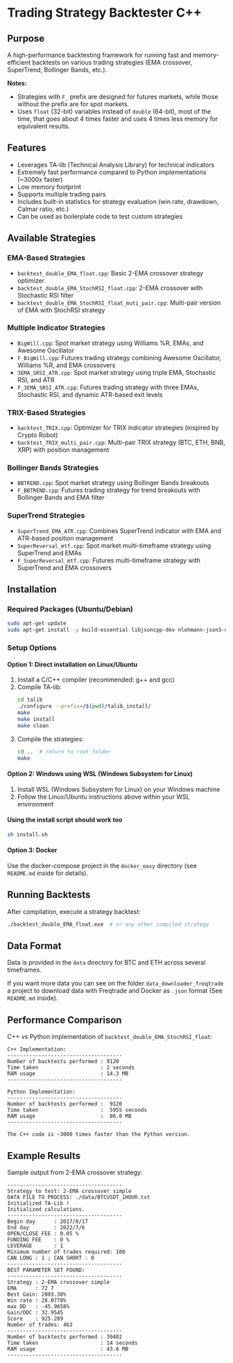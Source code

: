 # Trading Strategy Backtester C++

## Purpose
A high-performance backtesting framework for running fast and memory-efficient backtests on various trading strategies (EMA crossover, SuperTrend, Bollinger Bands, etc.).

**Notes:** 
- Strategies with `F_` prefix are designed for futures markets, while those without the prefix are for spot markets.
- Uses `float` (32-bit) variables instead of `double` (64-bit), most of the time, that goes about 4 times faster and uses 4 times less memory for equivalent results.

## Features
- Leverages TA-lib (Technical Analysis Library) for technical indicators
- Extremely fast performance compared to Python implementations (~3000x faster)
- Low memory footprint
- Supports multiple trading pairs
- Includes built-in statistics for strategy evaluation (win rate, drawdown, Calmar ratio, etc.)
- Can be used as boilerplate code to test custom strategies

## Available Strategies

### EMA-Based Strategies
- `backtest_double_EMA_float.cpp`: Basic 2-EMA crossover strategy optimizer
- `backtest_double_EMA_StochRSI_float.cpp`: 2-EMA crossover with Stochastic RSI filter
- `backtest_double_EMA_StochRSI_float_muti_pair.cpp`: Multi-pair version of EMA with StochRSI strategy

### Multiple Indicator Strategies
- `BigWill.cpp`: Spot market strategy using Williams %R, EMAs, and Awesome Oscillator
- `F_BigWill.cpp`: Futures trading strategy combining Awesome Oscillator, Williams %R, and EMA crossovers
- `3EMA_SRSI_ATR.cpp`: Spot market strategy using triple EMA, Stochastic RSI, and ATR
- `F_3EMA_SRSI_ATR.cpp`: Futures trading strategy with three EMAs, Stochastic RSI, and dynamic ATR-based exit levels

### TRIX-Based Strategies
- `backtest_TRIX.cpp`: Optimizer for TRIX indicator strategies (inspired by Crypto Robot)
- `backtest_TRIX_multi_pair.cpp`: Multi-pair TRIX strategy (BTC, ETH, BNB, XRP) with position management

### Bollinger Bands Strategies
- `BBTREND.cpp`: Spot market strategy using Bollinger Bands breakouts
- `F_BBTREND.cpp`: Futures trading strategy for trend breakouts with Bollinger Bands and EMA filter

### SuperTrend Strategies
- `SuperTrend_EMA_ATR.cpp`: Combines SuperTrend indicator with EMA and ATR-based position management
- `SuperReversal_mtf.cpp`: Spot market multi-timeframe strategy using SuperTrend and EMAs
- `F_SuperReversal_mtf.cpp`: Futures multi-timeframe strategy with SuperTrend and EMA crossovers

## Installation

### Required Packages (Ubuntu/Debian)
```bash
sudo apt-get update
sudo apt-get install -y build-essential libjsoncpp-dev nlohmann-json3-dev gcc g++
```

### Setup Options

#### Option 1: Direct installation on Linux/Ubuntu
1. Install a C/C++ compiler (recommended: g++ and gcc)
2. Compile TA-lib:
   ```bash
   cd talib
   ./configure --prefix=/$(pwd)/talib_install/
   make
   make install
   make clean
   ```
3. Compile the strategies:
   ```bash
   cd ..  # return to root folder
   make
   ```

#### Option 2: Windows using WSL (Windows Subsystem for Linux)
1. Install WSL (Windows Subsystem for Linux) on your Windows machine
2. Follow the Linux/Ubuntu instructions above within your WSL environment

#### Using the install script should work too
```bash
sh install.sh
```

#### Option 3: Docker
Use the docker-compose project in the `docker_easy` directory (see `README.md` inside for details).

## Running Backtests

After compilation, execute a strategy backtest:
```bash
./backtest_double_EMA_float.exe  # or any other compiled strategy
```

## Data Format
Data is provided in the `data` directory for BTC and ETH across several timeframes.

If you want more data you can see on the folder `data_downloader_freqtrade` a project to download data with Freqtrade and Docker as `.json` format (See `README.md` inside).

## Performance Comparison

C++ vs Python implementation of `backtest_double_EMA_StochRSI_float`:

```
C++ Implementation:
-------------------------------------
Number of backtests performed : 9120
Time taken                    : 2 seconds 
RAM usage                     : 14.3 MB
-------------------------------------

Python Implementation:
-------------------------------------
Number of backtests performed :  9120
Time taken                    :  5955 seconds 
RAM usage                     :  86.0 MB
-------------------------------------

The C++ code is ~3000 times faster than the Python version.
```

## Example Results

Sample output from 2-EMA crossover strategy:

```
-------------------------------------
Strategy to test: 2-EMA crossover simple
DATA FILE TO PROCESS: ./data/BTCUSDT_1HOUR.txt
Initialized TA-Lib !
Initialized calculations.
-------------------------------------
Begin day      : 2017/8/17
End day        : 2022/7/6
OPEN/CLOSE FEE : 0.05 %
FUNDING FEE    : 0 %
LEVERAGE       : 1
Minimum number of trades required: 100
CAN LONG : 1 ; CAN SHORT : 0
-------------------------------------
BEST PARAMETER SET FOUND: 
-------------------------------------
Strategy : 2-EMA crossover simple
EMA      : 72 7
Best Gain: 2803.38%
Win rate : 28.0778%
max DD   : -45.9658%
Gain/DDC : 32.9545
Score    : 925.289
Number of trades: 463
-------------------------------------
Number of backtests performed : 39402
Time taken                    : 14 seconds 
RAM usage                     : 43.6 MB
-------------------------------------
```
